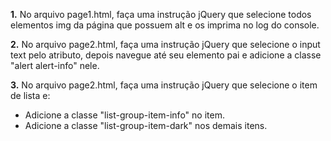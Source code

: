 **1.** No arquivo page1.html, faça uma instrução jQuery que selecione todos elementos img da página que possuem alt e os imprima no log do console.

**2.** No arquivo page2.html, faça uma instrução jQuery que selecione o input text pelo atributo, depois navegue até seu elemento pai e adicione a classe "alert alert-info" nele.

**3.** No arquivo page2.html, faça uma instrução jQuery que selecione o item de lista e:

* Adicione a classe "list-group-item-info" no item.
* Adicione a classe "list-group-item-dark" nos demais itens.